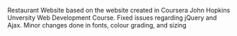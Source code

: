 Restaurant Website based on the website created in Coursera John Hopkins Unversity Web Development Course.
Fixed issues regarding jQuery and Ajax.
Minor changes done in fonts, colour grading, and sizing
